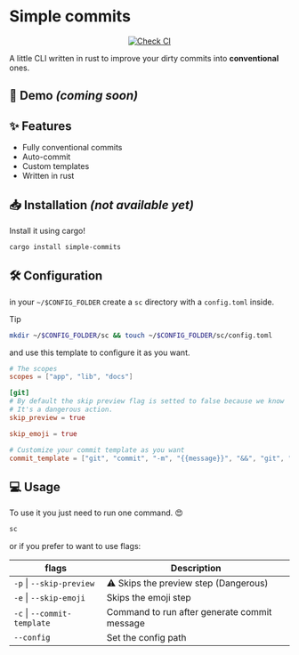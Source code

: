 # Simple commits

<div align="center">

[![Check CI](https://github.com/romancitodev/simple-commits/actions/workflows/checks.yml/badge.svg?branch=main)](https://github.com/romancitodev/simple-commits/actions/workflows/checks.yml)

</div>

A little CLI written in rust to improve your dirty commits into **conventional** ones.

## 👀 Demo _(coming soon)_

## ✨ Features

- Fully conventional commits
- Auto-commit
- Custom templates
- Written in rust

## 📥 Installation _(not available yet)_

Install it using cargo!

```bash
cargo install simple-commits
```

## 🛠 Configuration

in your `~/$CONFIG_FOLDER` create a `sc` directory with a `config.toml` inside.

> [!TIP]
>
> ```bash
> mkdir ~/$CONFIG_FOLDER/sc && touch ~/$CONFIG_FOLDER/sc/config.toml
> ```

and use this template to configure it as you want.

```toml
# The scopes
scopes = ["app", "lib", "docs"]

[git]
# By default the skip preview flag is setted to false because we know
# It's a dangerous action.
skip_preview = true

skip_emoji = true

# Customize your commit template as you want
commit_template = ["git", "commit", "-m", "{{message}}", "&&", "git", "push"]
```

## 💻 Usage

To use it you just need to run one command. 😍

```bash
sc
```

or if you prefer to want to use flags:

| flags                       | Description                                  |
| --------------------------- | -------------------------------------------- |
| `-p` \| `--skip-preview`    | ⚠️ Skips the preview step (Dangerous)        |
| `-e` \| `--skip-emoji`      | Skips the emoji step                         |
| `-c` \| `--commit-template` | Command to run after generate commit message |
| `--config`                  | Set the config path                          |
